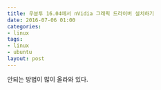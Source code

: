 ```yaml
---
title: 우분투 16.04에서 nVidia 그래픽 드라이버 설치하기
date: 2016-07-06 01:00
categories:
- linux
tags:
- linux
- ubuntu
layout: post
---
```


안되는 방법이 많이 올라와 있다.